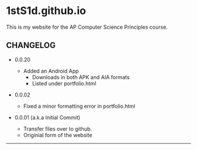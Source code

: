 # 1stS1d.github.io
This is my website for the AP Computer Science Principles course.

CHANGELOG
------------------------------
- 0.0.20
  - Added an Android App
    - Downloads in both APK and AIA formats
    - Listed under portfolio.html
- 0.0.02
  - Fixed a minor formatting error in portfolio.html

- 0.0.01 (a.k.a Initial Commit)
  - Transfer files over to github.
  - Originial form of the website
------------------------------

